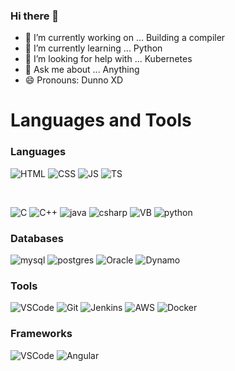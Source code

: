 ### Hi there 👋

<!--
**Crol55/Crol55** is a ✨ _special_ ✨ repository because its `README.md` (this file) appears on your GitHub profile.

Here are some ideas to get you started:

- 🔭 I’m currently working on ...
- 🌱 I’m currently learning ...
- 👯 I’m looking to collaborate on ...
- 🤔 I’m looking for help with ...
- 💬 Ask me about ...
- 📫 How to reach me: ...
- 😄 Pronouns: ...
- ⚡ Fun fact: ...
-->

- 🔭 I’m currently working on ... Building a compiler
- 🌱 I’m currently learning ... Python 
- 🤔 I’m looking for help with ... Kubernetes
- 💬 Ask me about ... Anything
- 😄 Pronouns: Dunno XD

# Languages and Tools 

### Languages 
<p>

<img alt="HTML" src="https://img.shields.io/badge/HTML5-E34F26?style=for-the-badge&logo=html5&logoColor=white" />

<img alt="CSS" src="https://img.shields.io/badge/CSS-1572B6?style=for-the-badge&logo=CSS3&logoColor=A4373A" />

<img alt="JS" src="https://img.shields.io/badge/Javascript-black?style=for-the-badge&logo=JavaScript&logoColor=#F7DF1E" />

<img alt="TS" src="https://img.shields.io/badge/Typescript-3178C6?style=for-the-badge&logo=TypeScript&logoColor=white" />

</p>
<br />
<p>
<img alt="C" src="https://img.shields.io/badge/C-A8B9CC?style=for-the-badge&logo=C&logoColor=black" />
<img alt="C++" src="https://img.shields.io/badge/C++-00599C?style=for-the-badge&logo=C%2B%2B&logoColor=white" />
<img alt="java" src="https://img.shields.io/badge/java-007396?style=for-the-badge&logo=java&logoColor=orange" />
<img alt="csharp" src="https://img.shields.io/badge/C%23-5C2D91?style=for-the-badge&logo=C-sharp&logoColor=239120" />
<img alt="VB" src="https://img.shields.io/badge/VB.net-007ACC?style=for-the-badge&logo=.net&logoColor=white" />
<img alt="python" src="https://img.shields.io/badge/Python-black?style=for-the-badge&logo=Python&logoColor=green" />
</p>


### Databases 
<p>
<img alt="mysql" src="https://img.shields.io/badge/Mysql-4479A1?style=for-the-badge&logo=MySQL&logoColor=black" />
<img alt="postgres" src="https://img.shields.io/badge/Postgresql-4169E1?style=for-the-badge&logo=PostgreSQL&logoColor=black"/>
<img alt="Oracle" src="https://img.shields.io/badge/Oracle-black?style=for-the-badge&logo=Oracle&logoColor=F80000"/>
<img alt="Dynamo" src="https://img.shields.io/badge/DynamoDB-4053D6?style=for-the-badge&logo=AmazonDynamoDB&logoColor=black"/>
</p>

### Tools 

<p>
    <img alt="VSCode" src="https://img.shields.io/badge/Visual_Studio_Code-0078D4?style=for-the-badge&logo=visual%20studio%20code&logoColor=black" />
    <img alt="Git" src="https://img.shields.io/badge/Git-F05032?style=for-the-badge&logo=git&logoColor=black" />
    <img alt="Jenkins" src="https://img.shields.io/badge/Jenkins-brown?style=for-the-badge&logo=Jenkins&logoColor=white" />
    <img alt="AWS" src="https://img.shields.io/badge/AWS-FF9900?style=for-the-badge&logo=AmazonAWS&logoColor=232F3E" />
    <img alt="Docker" src="https://img.shields.io/badge/Docker-2496ED?style=for-the-badge&logo=docker&logoColor=black" />
</p>

### Frameworks

<p>
    <img alt="VSCode" src="https://img.shields.io/badge/Node.js-339933?style=for-the-badge&logo=Node.js&logoColor=black" />
    <img alt="Angular" src="https://img.shields.io/badge/Angular-E23237?style=for-the-badge&logo=angular&logoColor=white" />
    
</p>

